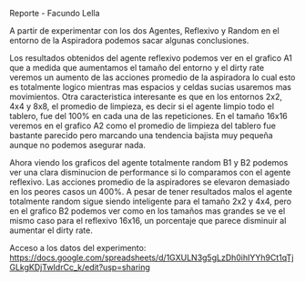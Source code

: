 Reporte - Facundo Lella

A partir de experimentar con los dos Agentes, Reflexivo y Random en el entorno de la Aspiradora podemos sacar algunas conclusiones.

Los resultados obtenidos del agente reflexivo podemos ver en el grafico A1 que a medida que aumentamos el tamaño del entorno y el dirty rate veremos un aumento de las acciones promedio de la aspiradora lo 
cual esto es totalmente logico mientras mas espacios y celdas sucias usaremos mas movimientos. Otra caracteristica interesante es que en los entornos 2x2, 4x4 y 8x8, el promedio de limpieza, es decir 
si el agente limpio todo el tablero, fue del 100% en cada una de las repeticiones. En el tamaño 16x16 veremos en el grafico A2 como el promedio de limpieza del tablero fue bastante parecido 
pero marcando una tendencia bajista muy pequeña aunque no podemos asegurar nada.

Ahora viendo los graficos del agente totalmente random B1 y B2 podemos ver una clara disminucion de performance si lo comparamos con el agente reflexivo. Las acciones promedio de la aspiradores se 
elevaron demasiado en los peores casos un 400%. A pesar de tener resultados malos el agente totalmente random sigue siendo inteligente para el tamaño 2x2 y 4x4, pero en el grafico B2 podemos ver
como en los tamaños mas grandes se ve el mismo caso para el reflexivo 16x16, un porcentaje que parece disminuir al aumentar el dirty rate.

Acceso a los datos del experimento: https://docs.google.com/spreadsheets/d/1GXULN3g5gLzDh0ihIYYh9Ct1qTjGLkgKDjTwIdrCc_k/edit?usp=sharing










